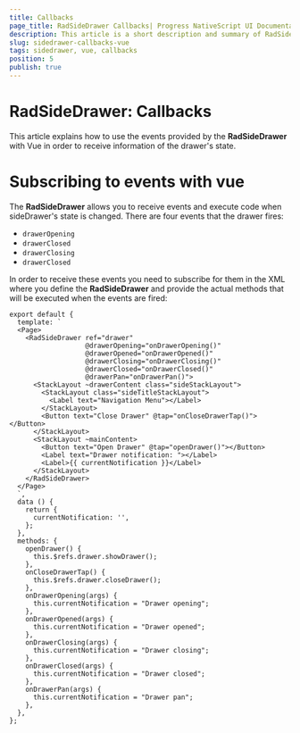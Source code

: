 ```yaml
---
title: Callbacks
page_title: RadSideDrawer Callbacks| Progress NativeScript UI Documentation
description: This article is a short description and summary of RadSideDrawer's callbacks used with Vue
slug: sidedrawer-callbacks-vue
tags: sidedrawer, vue, callbacks
position: 5
publish: true
---
```


# RadSideDrawer: Callbacks

This article explains how to use the events provided by the **RadSideDrawer** with Vue in order to receive information of the drawer's state.

# Subscribing to events with vue

The **RadSideDrawer** allows you to receive events and execute code when sideDrawer's state is changed.
There are four events that the drawer fires:

- `drawerOpening`
- `drawerClosed`
- `drawerClosing`
- `drawerClosed`

In order to receive these events you need to subscribe for them in the XML where you define the **RadSideDrawer** and provide the actual methods that will be executed when the events are fired:

```
export default {
  template: `
  <Page>
    <RadSideDrawer ref="drawer"
                   @drawerOpening="onDrawerOpening()"
                   @drawerOpened="onDrawerOpened()"
                   @drawerClosing="onDrawerClosing()"
                   @drawerClosed="onDrawerClosed()"
                   @drawerPan="onDrawerPan()">
      <StackLayout ~drawerContent class="sideStackLayout">
        <StackLayout class="sideTitleStackLayout">
          <Label text="Navigation Menu"></Label>
        </StackLayout>
        <Button text="Close Drawer" @tap="onCloseDrawerTap()"></Button>
      </StackLayout>
      <StackLayout ~mainContent>
        <Button text="Open Drawer" @tap="openDrawer()"></Button>
        <Label text="Drawer notification: "></Label>
        <Label>{{ currentNotification }}</Label>
      </StackLayout>
    </RadSideDrawer>
  </Page>
  `,
  data () {
    return {
      currentNotification: '',
    };
  },
  methods: {
    openDrawer() {
      this.$refs.drawer.showDrawer();
    },
    onCloseDrawerTap() {
      this.$refs.drawer.closeDrawer();
    },
    onDrawerOpening(args) {
      this.currentNotification = "Drawer opening";
    },
    onDrawerOpened(args) {
      this.currentNotification = "Drawer opened";
    },
    onDrawerClosing(args) {
      this.currentNotification = "Drawer closing";
    },
    onDrawerClosed(args) {
      this.currentNotification = "Drawer closed";
    },
    onDrawerPan(args) {
      this.currentNotification = "Drawer pan";
    },
  },
};
```
